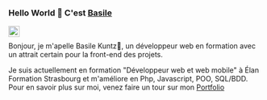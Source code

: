 ### Hello World 👋 C'est [Basile](https://www.portfolio.basilek.ovh)


<a href="https://fr.linkedin.com/in/basile-kuntz-644baa1a1">
<img align="left" alt="Saket Prag" width="22px" src="https://cdn.jsdelivr.net/npm/simple-icons@v3/icons/linkedin.svg" />
</a>

<br/>

Bonjour, je m'apelle Basile Kuntz🙌, un développeur web en formation avec un attrait certain pour la front-end des projets.

Je suis actuellement en formation "Développeur web et web mobile" à Élan Formation Strasbourg et m'améliore en Php, Javascript, POO, SQL/BDD.
Pour en savoir plus sur moi, venez faire un tour sur mon [Portfolio](https://www.portfolio.basilek.ovh)



